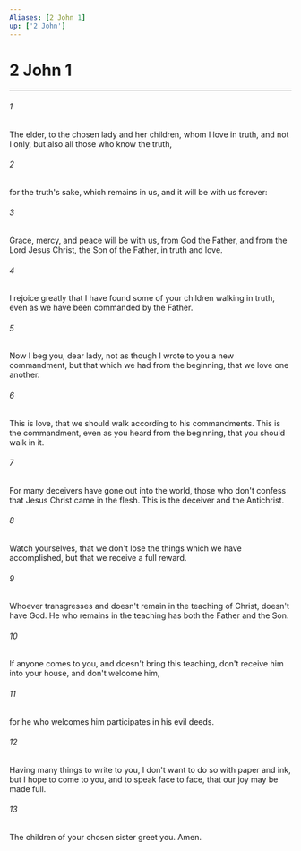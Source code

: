 ```yaml
---
Aliases: [2 John 1]
up: ['2 John']
---
```

# 2 John 1
***





###### 1 

The elder, to the chosen lady and her children, whom I love in truth, and not I only, but also all those who know the truth, 



###### 2 

for the truth's sake, which remains in us, and it will be with us forever: 



###### 3 

Grace, mercy, and peace will be with us, from God the Father, and from the Lord Jesus Christ, the Son of the Father, in truth and love. 



###### 4 

I rejoice greatly that I have found some of your children walking in truth, even as we have been commanded by the Father. 



###### 5 

Now I beg you, dear lady, not as though I wrote to you a new commandment, but that which we had from the beginning, that we love one another. 



###### 6 

This is love, that we should walk according to his commandments. This is the commandment, even as you heard from the beginning, that you should walk in it. 



###### 7 

For many deceivers have gone out into the world, those who don't confess that Jesus Christ came in the flesh. This is the deceiver and the Antichrist. 



###### 8 

Watch yourselves, that we don't lose the things which we have accomplished, but that we receive a full reward. 



###### 9 

Whoever transgresses and doesn't remain in the teaching of Christ, doesn't have God. He who remains in the teaching has both the Father and the Son. 



###### 10 

If anyone comes to you, and doesn't bring this teaching, don't receive him into your house, and don't welcome him, 



###### 11 

for he who welcomes him participates in his evil deeds. 



###### 12 

Having many things to write to you, I don't want to do so with paper and ink, but I hope to come to you, and to speak face to face, that our joy may be made full. 



###### 13 

The children of your chosen sister greet you. Amen.
